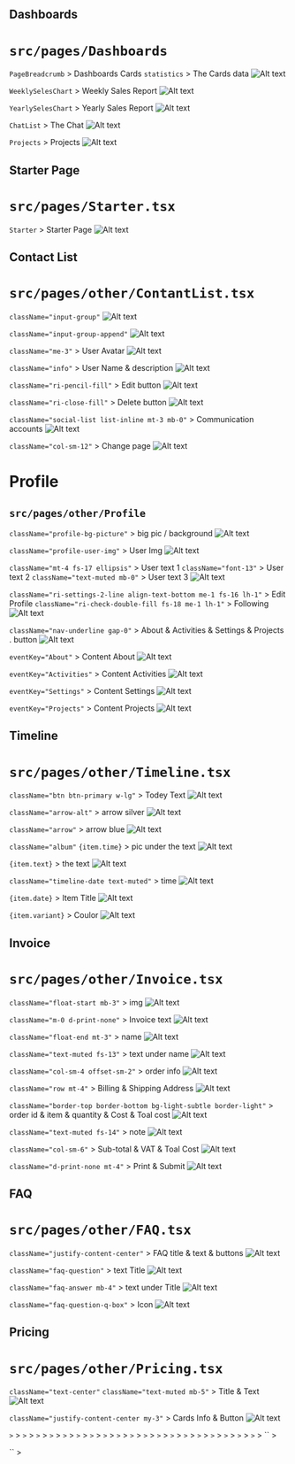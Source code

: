 


















































































































































































































































## Dashboards

# ``src/pages/Dashboards``

`PageBreadcrumb` > Dashboards Cards
`statistics` > The Cards data
![Alt text](image-1.png)

`WeeklySelesChart` > Weekly Sales Report
![Alt text](image.png)

`YearlySelesChart` > Yearly Sales Report
![Alt text](image-2.png)

`ChatList` > The Chat
![Alt text](image-3.png)

`Projects` > Projects
![Alt text](image-4.png)


## Starter Page
# ``src/pages/Starter.tsx``
`Starter` > Starter Page
![Alt text](image-5.png)

## Contact List
# ``src/pages/other/ContantList.tsx``

`className="input-group"` 
![Alt text](image-6.png)

`className="input-group-append"`
![Alt text](image-7.png)

`className="me-3"` > User Avatar
![Alt text](image-8.png)

`className="info"` > User Name & description
![Alt text](image-9.png)

`className="ri-pencil-fill"` > Edit button
![Alt text](image-10.png)

`className="ri-close-fill"` > Delete button
![Alt text](image-11.png)

`className="social-list list-inline mt-3 mb-0"` > Communication accounts
![Alt text](image-12.png)

`className="col-sm-12"` > Change page
![Alt text](image-13.png)


# Profile
## ``src/pages/other/Profile``

`className="profile-bg-picture"` >  big pic / background
![Alt text](image-14.png)

`className="profile-user-img"` > User Img
![Alt text](image-15.png)

`className="mt-4 fs-17 ellipsis"` > User text 1
`className="font-13"` > User text 2
`className="text-muted mb-0"` > User text 3
![Alt text](image-16.png)


`className="ri-settings-2-line align-text-bottom me-1 fs-16 lh-1"` > Edit Profile
`className="ri-check-double-fill fs-18 me-1 lh-1"` > Following
![Alt text](image-17.png)

`className="nav-underline gap-0"` > About & Activities & Settings & Projects . button
![Alt text](image-18.png)

`eventKey="About"` > Content About
![Alt text](image-19.png)

`eventKey="Activities"` > Content Activities
![Alt text](image-20.png)

`eventKey="Settings"` > Content Settings
![Alt text](image-21.png)

`eventKey="Projects"` > Content Projects
![Alt text](image-22.png)



## Timeline
# ``src/pages/other/Timeline.tsx``

`className="btn btn-primary w-lg"` > Todey Text
![Alt text](image-23.png)

`className="arrow-alt"` > arrow silver
![Alt text](image-24.png)

`className="arrow"` > arrow blue
![Alt text](image-25.png)

`className="album"` `{item.time}` > pic under the text
![Alt text](image-26.png)

`{item.text}` > the text
![Alt text](image-27.png)

`className="timeline-date text-muted"` > time
![Alt text](image-28.png)

`{item.date}` > Item Title
![Alt text](image-29.png)

`{item.variant}` > Coulor
![Alt text](image-30.png)



## Invoice
# ``src/pages/other/Invoice.tsx``

`className="float-start mb-3"` > img
![Alt text](image-31.png) 

`className="m-0 d-print-none"` > Invoice text
![Alt text](image-32.png)

`className="float-end mt-3"` > name
![Alt text](image-34.png)

`className="text-muted fs-13"` > text under name
![Alt text](image-33.png)

`className="col-sm-4 offset-sm-2"` > order info
![Alt text](image-35.png)

`className="row mt-4"` > Billing & Shipping Address
![Alt text](image-36.png)

`className="border-top border-bottom bg-light-subtle border-light"` > order id & item & quantity & Cost & Toal cost
![Alt text](image-37.png)

`className="text-muted fs-14"` > note
![Alt text](image-38.png)

`className="col-sm-6"` > Sub-total & VAT & Toal Cost
![Alt text](image-39.png)

`className="d-print-none mt-4"` > Print & Submit
![Alt text](image-40.png)


## FAQ
# ``src/pages/other/FAQ.tsx``


`className="justify-content-center"` > FAQ title & text & buttons
![Alt text](image-41.png)

`className="faq-question"` > text Title
![Alt text](image-42.png)

`className="faq-answer mb-4"` > text under Title
![Alt text](image-43.png)

`className="faq-question-q-box"` > Icon
![Alt text](image-44.png)

## Pricing
# ``src/pages/other/Pricing.tsx``



`className="text-center"`  `className="text-muted mb-5"` > Title & Text
![Alt text](image-45.png)

`className="justify-content-center my-3"` > Cards Info & Button
![Alt text](image-46.png)


`` >
`` >
`` >
`` >
`` >
`` >
`` >
`` >
`` >
`` >
`` >
`` >
`` >
`` >
`` >
`` >
`` >
`` >
`` >
`` >
`` >
`` >
`` >
`` >
`` >
`` >
`` >
`` >
`` >
`` >
`` >
`` >
`` >
`` >
`` >
`` >
`` >
`` >
`` >















`` >